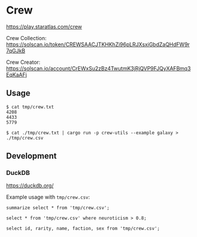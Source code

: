 # Crew

https://play.staratlas.com/crew

Crew Collection:
https://solscan.io/token/CREWSAACJTKHKhZi96pLRJXsxiGbdZaQHdFW9r7qGJkB

Crew Creator:
https://solscan.io/account/CrEWxSu2zBz4TwutmK3jRjQVP9FJQyXAFBmq3EqKaAFj

## Usage

```
$ cat tmp/crew.txt
4208
4433
5779

$ cat ./tmp/crew.txt | cargo run -p crew-utils --example galaxy > ./tmp/crew.csv
```

## Development

### DuckDB

https://duckdb.org/

Example usage with `tmp/crew.csv`:

```
summarize select * from 'tmp/crew.csv';

select * from 'tmp/crew.csv' where neuroticism > 0.8;

select id, rarity, name, faction, sex from 'tmp/crew.csv';
```